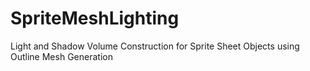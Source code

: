 # SpriteMeshLighting
Light and Shadow Volume Construction for Sprite Sheet Objects using Outline Mesh Generation
